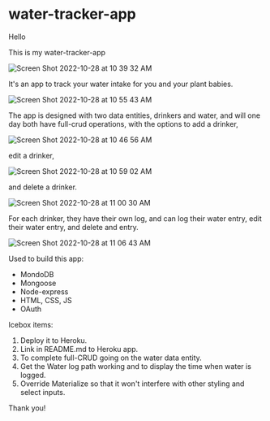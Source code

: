 # water-tracker-app

Hello

This is my water-tracker-app

![Screen Shot 2022-10-28 at 10 39 32 AM](https://user-images.githubusercontent.com/115172823/198651782-92038b33-2c9a-4989-a687-aaac5156fd39.png)

It's an app to track your water intake for you and your plant babies.

![Screen Shot 2022-10-28 at 10 55 43 AM](https://user-images.githubusercontent.com/115172823/198661872-b6ce6862-b3a9-4e35-ade2-0819375a3887.png)

The app is designed with two data entities, drinkers and water, and will one day both have full-crud operations, with the options to add a drinker,

![Screen Shot 2022-10-28 at 10 46 56 AM](https://user-images.githubusercontent.com/115172823/198656321-dfa320c6-f8d2-4c0d-9737-23cbc76c24f5.png)

edit a drinker,

![Screen Shot 2022-10-28 at 10 59 02 AM](https://user-images.githubusercontent.com/115172823/198664229-0c94a03f-2a97-4f4b-b0a0-5a08fae4a74c.png)

and delete a drinker.

![Screen Shot 2022-10-28 at 11 00 30 AM](https://user-images.githubusercontent.com/115172823/198665954-14a083b4-2b08-4ebe-a9e1-1b20fc6e9ced.png)

For each drinker, they have their own log, and can log their water entry, edit their water entry, and delete and entry.

![Screen Shot 2022-10-28 at 11 06 43 AM](https://user-images.githubusercontent.com/115172823/198668545-02a68ca3-f812-49c3-a11f-73ad3875fd29.png)

Used to build this app:

<ul>
<li>MondoDB</li>
<li>Mongoose</li>
<li>Node-express</li>
<li>HTML, CSS, JS</li>
<li>OAuth</li>
</ul>

Icebox items:

<ol>
<li>Deploy it to Heroku.</li>
<li>Link in README.md to Heroku app.</li>
<li>To complete full-CRUD going on the water data entity.</li>
<li>Get the Water log path working and to display the time when water is logged.</li>
<li>Override Materialize so that it won't interfere with other styling and select inputs.</li>
</ol>

Thank you!
